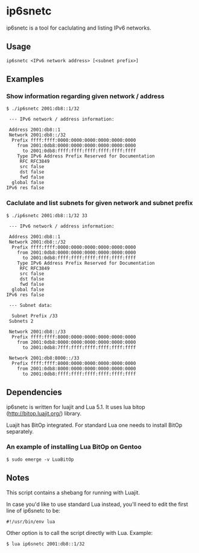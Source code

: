 # ip6snetc

ip6snetc is a tool for caclulating and listing IPv6 networks.

## Usage

```
ip6snetc <IPv6 network address> [<subnet prefix>]
```

## Examples

### Show information regarding given network / address

```
$ ./ip6snetc 2001:db8::1/32
```
```
 --- IPv6 network / address information:

 Address 2001:db8::1
 Network 2001:db8::/32
  Prefix ffff:ffff:0000:0000:0000:0000:0000:0000
    from 2001:0db8:0000:0000:0000:0000:0000:0000
      to 2001:0db8:ffff:ffff:ffff:ffff:ffff:ffff
    Type IPv6 Address Prefix Reserved for Documentation
     RFC RFC3849
     src false
     dst false
     fwd false
  global false
IPv6 res false
```

### Caclulate and list subnets for given network and subnet prefix

```
$ ./ip6snetc 2001:db8::1/32 33
```
```
 --- IPv6 network / address information:

 Address 2001:db8::1
 Network 2001:db8::/32
  Prefix ffff:ffff:0000:0000:0000:0000:0000:0000
    from 2001:0db8:0000:0000:0000:0000:0000:0000
      to 2001:0db8:ffff:ffff:ffff:ffff:ffff:ffff
    Type IPv6 Address Prefix Reserved for Documentation
     RFC RFC3849
     src false
     dst false
     fwd false
  global false
IPv6 res false

 --- Subnet data:

  Subnet Prefix /33
 Subnets 2

 Network 2001:db8::/33
  Prefix ffff:ffff:8000:0000:0000:0000:0000:0000
    from 2001:0db8:0000:0000:0000:0000:0000:0000
      to 2001:0db8:7fff:ffff:ffff:ffff:ffff:ffff

 Network 2001:db8:8000::/33
  Prefix ffff:ffff:8000:0000:0000:0000:0000:0000
    from 2001:0db8:8000:0000:0000:0000:0000:0000
      to 2001:0db8:ffff:ffff:ffff:ffff:ffff:ffff
```

## Dependencies

ip6snetc is written for luajit and Lua 5.1. It uses lua bitop (http://bitop.luajit.org/) library.

Luajit has BitOp integrated. For standard Lua one needs to install BitOp separately.

### An example of installing Lua BitOp on Gentoo

```
$ sudo emerge -v LuaBitOp
```

## Notes

This script contains a shebang for running with Luajit.

In case you'd like to use standard Lua instead, you'll need to edit the first line of ip6snetc to be:

```
#!/usr/bin/env lua
```

Other option is to call the script directly with Lua. Example:

```
$ lua ip6snetc 2001:db8::1/32
```

